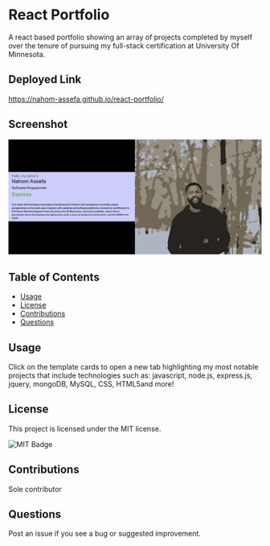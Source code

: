 # React Portfolio
A react based portfolio showing an array of projects completed by myself over the tenure of pursuing my full-stack certification at University Of Minnesota.

## Deployed Link
https://nahom-assefa.github.io/react-portfolio/

## Screenshot
![React Portfolio Screenshot](react-md.png)

## Table of Contents

- [Usage](#usage)
- [License](#license)
- [Contributions](#contributions)
- [Questions](#questions)

## Usage

Click on the template cards to open a new tab highlighting my most notable projects that include technologies such as: javascript, node.js, express.js, jquery, mongoDB, MySQL, CSS, HTML5and more!

## License

This project is licensed under the MIT license.

![MIT Badge](https://img.shields.io/npm/l/f)

## Contributions

Sole contributor 

## Questions

Post an issue if you see a bug or suggested improvement.
